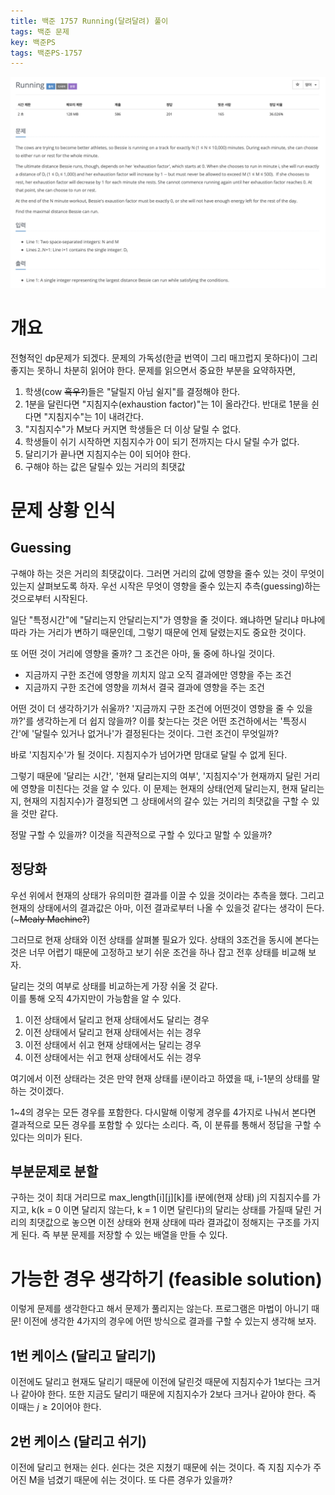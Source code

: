 ```yaml
---
title: 백준 1757 Running(달려달려) 풀이
tags: 백준 문제
key: 백준PS
tags: 백준PS-1757
---
```


<center><img src="/image/2020-01-25/running.png"></center>

# 개요

 전형적인 dp문제가 되겠다. 문제의 가독성(한글 번역이 그리 매끄럽지 못하다)이 그리 좋지는 못하니 차분히 읽어야 한다. 문제를 읽으면서 중요한 부분을 요약하자면,

1. 학생(cow ~~흑우?~~)들은 "달릴지 아님 쉴지"를 결정해야 한다.
2. 1분을 달린다면 "지침지수(exhaustion factor)"는 1이 올라간다. 반대로 1분을 쉰다면 "지침지수"는 1이 내려간다.
3. "지침지수"가 M보다 커지면 학생들은 더 이상 달릴 수 없다.
4. 학생들이 쉬기 시작하면 지침지수가 0이 되기 전까지는 다시 달릴 수가 없다.
5. 달리기가 끝나면 지침지수는 0이 되어야 한다.
6. 구해야 하는 값은 달릴수 있는 거리의 최댓값

# 문제 상황 인식

## Guessing

구해야 하는 것은 거리의 최댓값이다. 그러면 거리의 값에 영향을 줄수 있는 것이 무엇이 있는지 살펴보도록 하자. 우선 시작은 무엇이 영향을 줄수 있는지 추측(guessing)하는 것으로부터 시작된다.

일단 "특정시간"에 "달리는지 안달리는지"가 영향을 줄 것이다. 왜냐하면 달리냐 마냐에 따라 가는 거리가 변하기 때문인데, 그렇기 때문에 언제 달렸는지도 중요한 것이다.  

또 어떤 것이 거리에 영향을 줄까? 그 조건은 아마, 둘 중에 하나일 것이다.  

* 지금까지 구한 조건에 영향을 끼치지 않고 오직 결과에만 영향을 주는 조건
* 지금까지 구한 조건에 영향을 끼쳐서 결국 결과에 영향을 주는 조건

어떤 것이 더 생각하기가 쉬울까? '지금까지 구한 조건에 어떤것이 영향을 줄 수 있을까?'를 생각하는게 더 쉽지 않을까? 이를 찾는다는 것은 어떤 조건하에서는 '특정시간'에 '달릴수 있거나 없거나'가 결정된다는 것이다. 그런 조건이 무엇일까? 

바로 '지침지수'가 될 것이다. 지침지수가 넘어가면 맘대로 달릴 수 없게 된다.  

그렇기 때문에 '달리는 시간', '현재 달리는지의 여부', '지침지수'가 현재까지 달린 거리에 영향을 미친다는 것을 알 수 있다. 이 문제는 현재의 상태(언제 달리는지, 현재 달리는지, 현재의 지침지수)가 결정되면 그 상태에서의 갈수 있는 거리의 최댓값을 구할 수 있을 것만 같다.  

정말 구할 수 있을까? 이것을 직관적으로 구할 수 있다고 말할 수 있을까?  

## 정당화

우선 위에서 현재의 상태가 유의미한 결과를 이끌 수 있을 것이라는 추측을 했다. 그리고 현재의 상태에서의 결과값은 아마, 이전 결과로부터 나올 수 있을것 같다는 생각이 든다.(~~~Mealy Machine?~~)  

그러므로 현재 상태와 이전 상태를 살펴볼 필요가 있다. 상태의 3조건을 동시에 본다는 것은 너무 어렵기 때문에 고정하고 보기 쉬운 조건을 하나 잡고 전후 상태를 비교해 보자.  

달리는 것의 여부로 상태를 비교하는게 가장 쉬울 것 같다.  
이를 통해 오직 4가지만이 가능함을 알 수 있다.

1. 이전 상태에서 달리고 현재 상태에서도 달리는 경우
2. 이전 상태에서 달리고 현재 상태에서는 쉬는 경우
3. 이전 상태에서 쉬고 현재 상태에서는 달리는 경우
4. 이전 상태에서는 쉬고 현재 상태에서도 쉬는 경우

여기에서 이전 상태라는 것은 만약 현재 상태를 i분이라고 하였을 때, i-1분의 상태를 말하는 것이겠다.  

1~4의 경우는 모든 경우를 포함한다. 다시말해 이렇게 경우를 4가지로 나눠서 본다면 결과적으로 모든 경우를 포함할 수 있다는 소리다. 즉, 이 분류를 통해서 정답을 구할 수 있다는 의미가 된다.

## 부분문제로 분할

구하는 것이 최대 거리므로 max_length[i][j][k]를 i분에(현재 상태) j의 지침지수를 가지고, k(k = 0 이면 달리지 않는다, k = 1 이면 달린다)의 달리는 상태를 가질때 달린 거리의 최댓값으로 놓으면 이전 상태와 현재 상태에 따라 결과값이 정해지는 구조를 가지게 된다. 즉 부분 문제를 저장할 수 있는 배열을 만들 수 있다.

# 가능한 경우 생각하기 (feasible solution)

이렇게 문제를 생각한다고 해서 문제가 풀리지는 않는다. 프로그램은 마법이 아니기 때문! 이전에 생각한 4가지의 경우에 어떤 방식으로 결과를 구할 수 있는지 생각해 보자.

## 1번 케이스 (달리고 달리기)

이전에도 달리고 현재도 달리기 때문에 이전에 달린것 때문에 지침지수가 1보다는 크거나 같아야 한다. 또한 지금도 달리기 때문에 지침지수가 2보다 크거나 같아야 한다. 즉 이때는 $j \geq 2$이어야 한다.

## 2번 케이스 (달리고 쉬기)

이전에 달리고 현재는 쉰다. 쉰다는 것은 지쳤기 때문에 쉬는 것이다. 즉 지침 지수가 주어진 M을 넘겼기 때문에 쉬는 것이다. 또 다른 경우가 있을까?